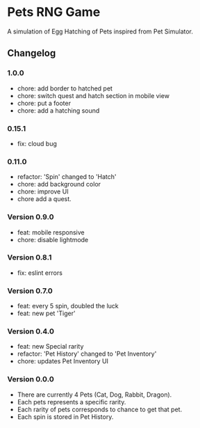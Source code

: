 # Pets RNG Game

A simulation of Egg Hatching of Pets inspired from Pet Simulator.

## Changelog

### 1.0.0

- chore: add border to hatched pet
- chore: switch quest and hatch section in mobile view
- chore: put a footer
- chore: add a hatching sound

### 0.15.1

- fix: cloud bug

### 0.11.0

- refactor: 'Spin' changed to 'Hatch'
- chore: add background color
- chore: improve UI
- chore add a quest.

### Version 0.9.0

- feat: mobile responsive
- chore: disable lightmode

### Version 0.8.1

- fix: eslint errors

### Version 0.7.0

- feat: every 5 spin, doubled the luck
- feat: new pet 'Tiger'

### Version 0.4.0

- feat: new Special rarity
- refactor: 'Pet History' changed to 'Pet Inventory'
- chore: updates Pet Inventory UI

### Version 0.0.0

- There are currently 4 Pets (Cat, Dog, Rabbit, Dragon).
- Each pets represents a specific rarity.
- Each rarity of pets corresponds to chance to get that pet.
- Each spin is stored in Pet History.
